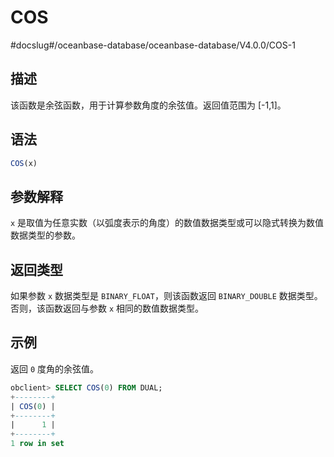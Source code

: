 COS 
========================
#docslug#/oceanbase-database/oceanbase-database/V4.0.0/COS-1


描述 
-----------------------

该函数是余弦函数，用于计算参数角度的余弦值。返回值范围为 \[-1,1\]。

语法 
-----------------------

```sql
COS(x)
```



参数解释 
-------------------------

`x` 是取值为任意实数（以弧度表示的角度）的数值数据类型或可以隐式转换为数值数据类型的参数。

返回类型 
-------------------------

如果参数 `x` 数据类型是 `BINARY_FLOAT`，则该函数返回 `BINARY_DOUBLE` 数据类型。否则，该函数返回与参数 `x` 相同的数值数据类型。

示例 
-----------------------

返回 `0` 度角的余弦值。

```sql
obclient> SELECT COS(0) FROM DUAL;
+--------+
| COS(0) |
+--------+
|      1 |
+--------+
1 row in set
```


